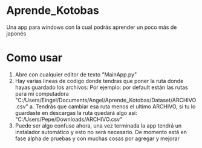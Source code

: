 # Aprende_Kotobas
Una app para windows con la cual podrás aprender un poco más de japonés

# Como usar
1. Abre con cualquier editor de texto "MainApp.py"
2. Hay varias lineas de codigo donde tendras que poner la ruta donde hayas guardado los archivos:
  Por ejemplo: por default están las rutas para mi computadora "C:/Users/Eingel/Documents/Angel/Aprende_Kotobas/Dataset/ARCHIVO.csv"
  a. Tendrás que cambiar esa ruta menos el ultimo ARCHIVO, si tu lo guardaste en descargas la ruta quedará algo así: "C:/Users/Pepe/Downloads/ARCHIVO.csv"
3. Puede ser algo confuso ahora, una vez terminada la app tendrá un instalador automático y esto no será necesario. De momento está en fase alpha de pruebas y con muchas cosas por agregar y mejorar
